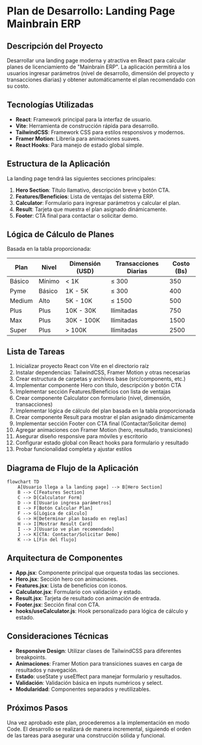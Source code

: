 # Plan de Desarrollo: Landing Page Mainbrain ERP

## Descripción del Proyecto

Desarrollar una landing page moderna y atractiva en React para calcular planes de licenciamiento de "Mainbrain ERP". La aplicación permitirá a los usuarios ingresar parámetros (nivel de desarrollo, dimensión del proyecto y transacciones diarias) y obtener automáticamente el plan recomendado con su costo.

## Tecnologías Utilizadas

-  **React**: Framework principal para la interfaz de usuario.
-  **Vite**: Herramienta de construcción rápida para desarrollo.
-  **TailwindCSS**: Framework CSS para estilos responsivos y modernos.
-  **Framer Motion**: Librería para animaciones suaves.
-  **React Hooks**: Para manejo de estado global simple.

## Estructura de la Aplicación

La landing page tendrá las siguientes secciones principales:

1. **Hero Section**: Título llamativo, descripción breve y botón CTA.
2. **Features/Beneficios**: Lista de ventajas del sistema ERP.
3. **Calculator**: Formulario para ingresar parámetros y calcular el plan.
4. **Result**: Tarjeta que muestra el plan asignado dinámicamente.
5. **Footer**: CTA final para contactar o solicitar demo.

## Lógica de Cálculo de Planes

Basada en la tabla proporcionada:

| Plan   | Nivel  | Dimensión (USD) | Transacciones Diarias | Costo (Bs) |
| ------ | ------ | --------------- | --------------------- | ---------- |
| Básico | Mínimo | < 1K            | ≤ 300                 | 350        |
| Pyme   | Básico | 1K - 5K         | ≤ 300                 | 400        |
| Medium | Alto   | 5K - 10K        | ≤ 1500                | 500        |
| Plus   | Plus   | 10K - 30K       | Ilimitadas            | 750        |
| Max    | Plus   | 30K - 100K      | Ilimitadas            | 1500       |
| Super  | Plus   | > 100K          | Ilimitadas            | 2500       |

## Lista de Tareas

1. Inicializar proyecto React con Vite en el directorio raíz
2. Instalar dependencias: TailwindCSS, Framer Motion y otras necesarias
3. Crear estructura de carpetas y archivos base (src/components, etc.)
4. Implementar componente Hero con título, descripción y botón CTA
5. Implementar sección Features/Beneficios con lista de ventajas
6. Crear componente Calculator con formulario (nivel, dimensión, transacciones)
7. Implementar lógica de cálculo del plan basada en la tabla proporcionada
8. Crear componente Result para mostrar el plan asignado dinámicamente
9. Implementar sección Footer con CTA final (Contactar/Solicitar demo)
10.   Agregar animaciones con Framer Motion (hero, resultado, transiciones)
11.   Asegurar diseño responsive para móviles y escritorio
12.   Configurar estado global con React hooks para formulario y resultado
13.   Probar funcionalidad completa y ajustar estilos

## Diagrama de Flujo de la Aplicación

```mermaid
flowchart TD
    A[Usuario llega a la landing page] --> B[Hero Section]
    B --> C[Features Section]
    C --> D[Calculator Form]
    D --> E[Usuario ingresa parámetros]
    E --> F[Botón Calcular Plan]
    F --> G[Lógica de cálculo]
    G --> H[Determinar plan basado en reglas]
    H --> I[Mostrar Result Card]
    I --> J[Usuario ve plan recomendado]
    J --> K[CTA: Contactar/Solicitar Demo]
    K --> L[Fin del flujo]
```

## Arquitectura de Componentes

-  **App.jsx**: Componente principal que orquesta todas las secciones.
-  **Hero.jsx**: Sección hero con animaciones.
-  **Features.jsx**: Lista de beneficios con íconos.
-  **Calculator.jsx**: Formulario con validación y estado.
-  **Result.jsx**: Tarjeta de resultado con animación de entrada.
-  **Footer.jsx**: Sección final con CTA.
-  **hooks/useCalculator.js**: Hook personalizado para lógica de cálculo y estado.

## Consideraciones Técnicas

-  **Responsive Design**: Utilizar clases de TailwindCSS para diferentes breakpoints.
-  **Animaciones**: Framer Motion para transiciones suaves en carga de resultados y navegación.
-  **Estado**: useState y useEffect para manejar formulario y resultados.
-  **Validación**: Validación básica en inputs numéricos y select.
-  **Modularidad**: Componentes separados y reutilizables.

## Próximos Pasos

Una vez aprobado este plan, procederemos a la implementación en modo Code. El desarrollo se realizará de manera incremental, siguiendo el orden de las tareas para asegurar una construcción sólida y funcional.
